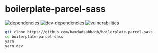 # boilerplate-parcel-sass

<p>
    <img alt="dependencies" src="https://img.shields.io/david/bamdadsabbagh/boilerplate-parcel-sass">
    <img alt="dev-dependencies" src="https://img.shields.io/david/dev/bamdadsabbagh/boilerplate-parcel-sass">
    <img alt="vulnerabilities" src="https://img.shields.io/snyk/vulnerabilities/github/bamdadsabbagh/boilerplate-parcel-sass">
</p>

```bash
git clone https://github.com/bamdadsabbagh/boilerplate-parcel-sass
cd boilerplate-parcel-sass
yarn
yarn dev
```
